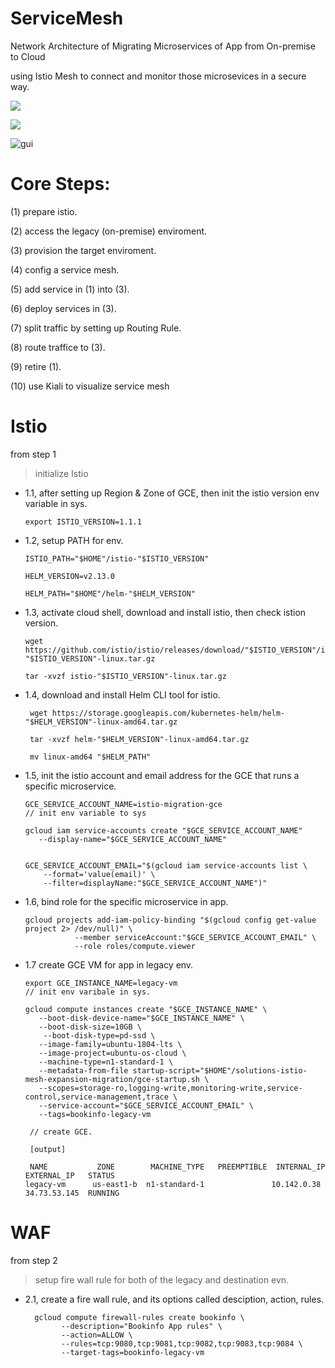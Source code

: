 # ServiceMesh
Network Architecture of Migrating Microservices of App from On-premise to Cloud

using Istio Mesh to connect and monitor those microsevices in a secure way.

![](https://cloud.google.com/solutions/images/supporting-your-migration-with-istio-mesh-expansion-service-mesh.svg)

![](https://cloud.google.com/solutions/images/supporting-your-migration-with-istio-mesh-expansion-legacy-data-center.svg)

![gui](https://cloud.google.com/solutions/images/supporting-your-migration-with-istio-mesh-expansion-visualize-mesh.png)

# Core Steps:

(1) prepare istio.

(2) access the legacy (on-premise) enviroment.

(3) provision the target enviroment.

(4) config a service mesh.

(5) add service in (1) into (3).

(6) deploy services in (3).

(7) split traffic by setting up Routing Rule.

(8) route traffice to (3).

(9) retire (1).

(10) use Kiali to visualize service mesh

# Istio

from step 1

> initialize Istio

* 1.1, after setting up Region & Zone of GCE, then init the istio version env variable in sys.

      export ISTIO_VERSION=1.1.1

* 1.2, setup PATH for env.

      ISTIO_PATH="$HOME"/istio-"$ISTIO_VERSION"
      
      HELM_VERSION=v2.13.0
      
      HELM_PATH="$HOME"/helm-"$HELM_VERSION"

* 1.3, activate cloud shell, download and install istio, then check istion version.

      wget https://github.com/istio/istio/releases/download/"$ISTIO_VERSION"/istio-"$ISTIO_VERSION"-linux.tar.gz
      
      tar -xvzf istio-"$ISTIO_VERSION"-linux.tar.gz

* 1.4, download and install Helm CLI tool for istio.

       wget https://storage.googleapis.com/kubernetes-helm/helm-"$HELM_VERSION"-linux-amd64.tar.gz
       
       tar -xvzf helm-"$HELM_VERSION"-linux-amd64.tar.gz

       mv linux-amd64 "$HELM_PATH"

* 1.5, init the istio account and email address for the GCE that runs a specific microservice.

      GCE_SERVICE_ACCOUNT_NAME=istio-migration-gce
      // init env variable to sys
      
      gcloud iam service-accounts create "$GCE_SERVICE_ACCOUNT_NAME" 
         --display-name="$GCE_SERVICE_ACCOUNT_NAME"
      
      
      GCE_SERVICE_ACCOUNT_EMAIL="$(gcloud iam service-accounts list \
          --format='value(email)' \
          --filter=displayName:"$GCE_SERVICE_ACCOUNT_NAME")"

* 1.6, bind role for the specific microservice in app.

      gcloud projects add-iam-policy-binding "$(gcloud config get-value project 2> /dev/null)" \
                 --member serviceAccount:"$GCE_SERVICE_ACCOUNT_EMAIL" \
                 --role roles/compute.viewer
 
 * 1.7 create GCE VM for app in legacy env.
 
       export GCE_INSTANCE_NAME=legacy-vm
       // init env varibale in sys.
       
       gcloud compute instances create "$GCE_INSTANCE_NAME" \
          --boot-disk-device-name="$GCE_INSTANCE_NAME" \
          --boot-disk-size=10GB \
           --boot-disk-type=pd-ssd \
          --image-family=ubuntu-1804-lts \
          --image-project=ubuntu-os-cloud \
          --machine-type=n1-standard-1 \
          --metadata-from-file startup-script="$HOME"/solutions-istio-mesh-expansion-migration/gce-startup.sh \
          --scopes=storage-ro,logging-write,monitoring-write,service-control,service-management,trace \
          --service-account="$GCE_SERVICE_ACCOUNT_EMAIL" \
          --tags=bookinfo-legacy-vm
          
        // create GCE.
        
        [output]
        
        NAME           ZONE        MACHINE_TYPE   PREEMPTIBLE  INTERNAL_IP  EXTERNAL_IP   STATUS
       legacy-vm      us-east1-b  n1-standard-1               10.142.0.38  34.73.53.145  RUNNING
        
# WAF

from step 2 

> setup fire wall rule for both of the legacy and destination evn.

* 2.1, create a fire wall rule, and its options called desciption, action, rules.

        gcloud compute firewall-rules create bookinfo \
              --description="Bookinfo App rules" \
              --action=ALLOW \
              --rules=tcp:9080,tcp:9081,tcp:9082,tcp:9083,tcp:9084 \
              --target-tags=bookinfo-legacy-vm

